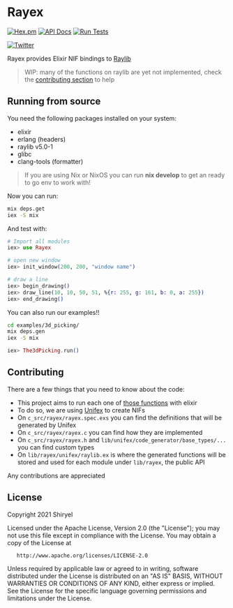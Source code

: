 # Rayex

[![Hex.pm](https://img.shields.io/hexpm/v/rayex.svg)](https://hex.pm/packages/rayex)
[![API Docs](https://img.shields.io/badge/api-docs-blue.svg?style=flat)](https://hexdocs.pm/rayex/)
[![Run Tests](https://github.com/shiryel/rayex/actions/workflows/test.yml/badge.svg)](https://github.com/shiryel/rayex/actions/workflows/test.yml)

[![Twitter](https://img.shields.io/twitter/follow/shiryel_.svg?style=social)](https://twitter.com/shiryel_)

Rayex provides Elixir NIF bindings to [Raylib](https://www.raylib.com/)

> WIP: many of the functions on raylib are yet not implemented, check the [contributing section](#contributing) to help

## Running from source

You need the following packages installed on your system:
* elixir
* erlang (headers)
* raylib v5.0-1
* glibc
* clang-tools (formatter)

> If you are using Nix or NixOS you can run __nix develop__ to get an ready to go env to work with!

Now you can run:
```bash
mix deps.get
iex -S mix
```

And test with:
```exs
# Import all modules
iex> use Rayex

# open new window
iex> init_window(200, 200, "window name")

# draw a line
iex> begin_drawing()
iex> draw_line(10, 10, 50, 51, %{r: 255, g: 161, b: 0, a: 255})
iex> end_drawing()
```

You can also run our examples!!

```bash
cd examples/3d_picking/
mix deps.gen
iex -S mix
```
```exs
iex> The3dPicking.run()
```

## Contributing

There are a few things that you need to know about the code:
* This project aims to run each one of [those functions](https://www.raylib.com/cheatsheet/cheatsheet.html) with elixir
* To do so, we are using [Unifex](https://hexdocs.pm/unifex/readme.html) to create NIFs
* On `c_src/rayex/rayex.spec.exs` you can find the definitions that will be generated by Unifex
* On `c_src/rayex/rayex.c` you can find how they are implemented
* On `c_src/rayex/rayex.h` and `lib/unifex/code_generator/base_types/...` you can find custom types
* On `lib/rayex/unifex/raylib.ex` is where the generated functions will be stored and used for each module under `lib/rayex`, the public API

Any contributions are appreciated

## License

   Copyright 2021 Shiryel

   Licensed under the Apache License, Version 2.0 (the "License");
   you may not use this file except in compliance with the License.
   You may obtain a copy of the License at

       http://www.apache.org/licenses/LICENSE-2.0

   Unless required by applicable law or agreed to in writing, software
   distributed under the License is distributed on an "AS IS" BASIS,
   WITHOUT WARRANTIES OR CONDITIONS OF ANY KIND, either express or implied.
   See the License for the specific language governing permissions and
   limitations under the License.
